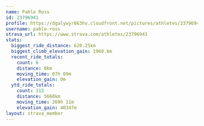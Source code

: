 ```yaml
---
name: Pablo Ross
id: 23796941
profile: https://dgalywyr863hv.cloudfront.net/pictures/athletes/23796941/14615399/1/large.jpg
username: pablo-ross
strava_url: https://www.strava.com/athletes/23796941
stats:
  biggest_ride_distance: 620.25km
  biggest_climb_elevation_gain: 1960.6m
  recent_ride_totals:
    count: 6
    distance: 0km
    moving_time: 07h 09m
    elevation_gain: 0m
  ytd_ride_totals:
    count: 113
    distance: 5668km
    moving_time: 269h 11m
    elevation_gain: 40347m
layout: strava_member
--- 
```

